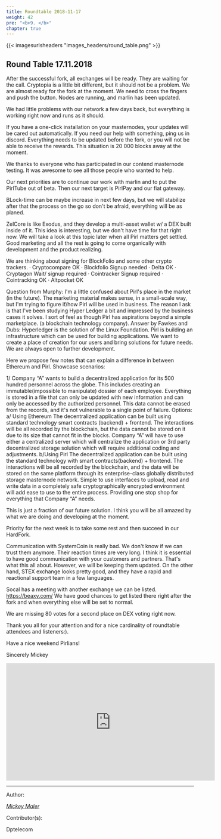 ```yaml
---
title: Roundtable 2018-11-17
weight: 42
pre: "<b>9. </b>"
chapter: true
---
```

{{< imagesurlsheaders "images_headers/round_table.png"  >}}


## Round Table 17.11.2018

After the successful fork, all exchanges will be ready. They are waiting for the call. Cryptopia is a little bit different, but it should not be a problem. We are almost ready for the fork at the moment.
We need to cross the fingers and push the button.
Nodes are running, and marlin has been updated.

We had little problems with our network a few days back, but everything is working right now and runs as it should.

If you have a one-click installation on your masternodes, your updates will be cared out automatically. If you need our help with something, ping us in discord. Everything needs to be updated before the fork, or you will not be able to receive the rewards. This situation is 20 000 blocks away at the moment.

We thanks to everyone who has participated in our contend masternode testing. It was awesome to see all those people who wanted to help.

Our next priorities are to continue our work with marlin and to put the PirlTube out of beta. Then our next target is PirlPay and our fiat gateway.

BLock-time can be maybe increase in next few days, but we will stabilize after that the process on the go so don't be afraid, everything will be as planed.

ZelCore is like Exodus, and they develop a multi-asset wallet w/ a DEX built inside of it. This idea is interesting, but we don't have time for that right now. We will take a look at this topic later when all Pirl matters get settled.
Good marketing and all the rest is going to come organically with development and the product realizing.

We are thinking about signing for BlockFolio and some other crypto trackers.
·         Cryptocompare    OK
·         Blockfolio       Signup needed
·         Delta            OK
·         Cryptagon        Wait/ signup required
·         Cointracker      Signup required
·         Cointracking     OK
·         Altpocket        OK

Question from Murphy:
I'm a little confused about Pirl's place in the market (in the future).  The marketing material makes sense, in a small-scale way, but I'm trying to figure if/how Pirl will be used in business.  The reason I ask is that I've been studying Hyper Ledger a bit and impressed by the business cases it solves.  I sort of feel as though Pirl has aspirations beyond a simple marketplace. (a blockchain technology company).
Answer by Fawkes and Dubs:
Hyperledger is the solution of the Linux Foundation. Pirl is building an infrastructure which can be used for building applications. We want to create a place of creation for our users and bring solutions for future needs.  We are always open to further development.

Here we propose few notes that can explain a difference in between Ethereum and Pirl.
Showcase scenarios:

1/ Company “A” wants to build a decentralized application for its 500 hundred personnel across the globe. This includes creating an immutable(impossible to manipulate) dossier of each employee. Everything is stored in a file that can only be updated with new information and can only be accessed by the authorized personnel. This data cannot be erased from the records, and it's not vulnerable to a single point of failure.
Options:
a/ Using Ethereum
The decentralized application can be built using standard technology smart contracts (backend) + frontend. The interactions will be all recorded by the blockchain, but the data cannot be stored on it due to its size that cannot fit in the blocks. Company “A” will have to use either a centralized server which will centralize the application or 3rd party decentralized storage solution which will require additional coding and adjustments.
b/Using Pirl
The decentralized application can be built using the standard technology with smart contracts(backend) + frontend. The interactions will be all recorded by the blockchain, and the data will be stored on the same platform through its enterprise-class globally distributed storage masternode network. Simple to use interfaces to upload, read and write data in a completely safe cryptographically encrypted environment will add ease to use to the entire process. Providing one stop shop for everything that Company “A” needs.

This is just a fraction of our future solution. I think you will be all amazed by what we are doing and developing at the moment.

Priority for the next week is to take some rest and then succeed in our HardFork.

Communication with SystemCoin is really bad. We don't know if we can trust them anymore. Their reaction times are very long. I think it is essential to have good communication with your customers and partners. That's what this all about. However, we will be keeping them updated.
On the other hand, STEX exchange looks pretty good, and they have a rapid and reactional support team in a few languages.

Socal has a meeting with another exchange we can be listed. https://beaxy.com/ We have good chances to get listed there right after the fork and when everything else will be set to normal.

We are missing 80 votes for a second place on DEX voting right now.

Thank you all for your attention and for a nice cardinality of roundtable attendees and  listeners:).

Have a nice weekend Pirlians!




Sincerely Mickey



<iframe width="560" height="315" src="https://share.pirltube.com/content/video/0x742bc2577b6af96ba973ccf3fe53770e7de0bb0307903e6c0d534f35e7f06b6d" frameborder="0" allow="accelerometer; autoplay; encrypted-media; gyroscope; picture-in-picture" allowfullscreen></iframe>


---
Author:


_[Mickey Maler](https://twitter.com/MickeyMaler)_


Contributor(s):


Dptelecom
